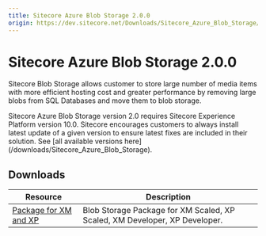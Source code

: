 ```yaml
---
title: Sitecore Azure Blob Storage 2.0.0
origin: https://dev.sitecore.net/Downloads/Sitecore_Azure_Blob_Storage/1x/Sitecore_Azure_Blob_Storage_200.aspx
---
```


# Sitecore Azure Blob Storage 2.0.0

Sitecore Blob Storage allows customer to store large number of media items with more efficient hosting cost and greater performance by removing large blobs from SQL Databases and move them to blob storage.

  <Alert variant='warning' mb={4}>
    <AlertIcon />
    Sitecore Azure Blob Storage version 2.0 requires Sitecore Experience Platform version 10.0.
  </Alert>
  
  <Alert variant='warning' mb={4}>
    <AlertIcon />
    Sitecore encourages customers to always install latest update of a given version to ensure latest fixes are included in their solution. See [all available versions here](/downloads/Sitecore_Azure_Blob_Storage).
  </Alert>
  

## Downloads

 | Resource | Description |
 | --- | --- |
 | [Package for XM and XP](https://sitecoredev.azureedge.net/~/media/51BA4CED0D9A469A8BC0A0D40FD55FAD.ashx?date=20211214T140231) | Blob Storage Package for XM Scaled, XP Scaled, XM Developer, XP Developer. |